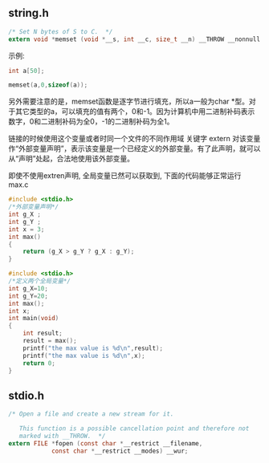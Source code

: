 ## string.h

```c
/* Set N bytes of S to C.  */
extern void *memset (void *__s, int __c, size_t __n) __THROW __nonnull ((1));
```

示例:
```c
int a[50];

memset(a,0,sizeof(a));
```

另外需要注意的是，memset函数是逐字节进行填充，所以a一般为char *型。对于其它类型的a，可以填充的值有两个，0和-1。因为计算机中用二进制补码表示数字，0和二进制补码为全0，-1的二进制补码为全1。

链接的时候使用这个变量或者时同一个文件的不同作用域
关键字 extern 对该变量作“外部变量声明”，表示该变量是一个已经定义的外部变量。有了此声明，就可以从“声明”处起，合法地使用该外部变量。


即使不使用extren声明, 全局变量已然可以获取到, 下面的代码能够正常运行
max.c
```c
#include <stdio.h>
/*外部变量声明*/
int g_X ;
int g_Y ;
int x = 3;
int max()
{
    return (g_X > g_Y ? g_X : g_Y);
}

```

```c
#include <stdio.h>
/*定义两个全局变量*/
int g_X=10;
int g_Y=20;
int max();
int x;
int main(void)
{
    int result;
    result = max();
    printf("the max value is %d\n",result);
    printf("the max value is %d\n",x);
    return 0;
}
```

## stdio.h
```c
/* Open a file and create a new stream for it.

   This function is a possible cancellation point and therefore not
   marked with __THROW.  */
extern FILE *fopen (const char *__restrict __filename,
		    const char *__restrict __modes) __wur;
```